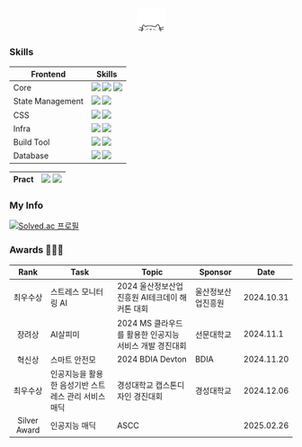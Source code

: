 <div align="center">

<img src="cat.webp" width="50"/>

</div>

### Skills
| Frontend | Skills |
|---|---|
| Core | <img src="https://img.shields.io/badge/React-61DAFB"/> <img src="https://img.shields.io/badge/Next-black"/> <img src="https://img.shields.io/badge/TypeScript-3178C6"/>|
| State Management |  <img src="https://img.shields.io/badge/Tanstack Query-FF4154"/> <img src="https://img.shields.io/badge/Zustand-brown"/> |
| CSS | <img src="https://img.shields.io/badge/Emotion-d26bc2"> <img src="https://img.shields.io/badge/TailwindCSS-06B6D4">|
| Infra | <img src="https://img.shields.io/badge/Github Actions-2088FF"> <img src="https://img.shields.io/badge/Vercel-black">|
| Build Tool |  <img src="https://img.shields.io/badge/Vite-646CFF"> <img src="https://img.shields.io/badge/Babel-F9DC3E">|
| Database |  <img src="https://img.shields.io/badge/sqlite-003B57"> <img src="https://img.shields.io/badge/mongodb-47A248"> |

|Pract | <img src="https://img.shields.io/badge/Vue-4FC08D"> <img src="https://img.shields.io/badge/Svelte-FF3E00">|
|---|---|

### My Info
[![Solved.ac 프로필](http://mazassumnida.wtf/api/v2/generate_badge?boj=rbals1915)](https://solved.ac/profile/rbals1915)

### Awards 🥇🥈🥉
| Rank | Task | Topic | Sponsor | Date |
|:------:|-------|------|---------|------|
| 최우수상  |  스트레스 모니터링 AI   | 2024 울산정보산업진흥원 AI테크데이 해커톤 대회 | 울산정보산업진흥원 | 2024.10.31 |
| 장려상  | AI살피미 | 2024 MS 클라우드를 활용한 인공지능 서비스 개발 경진대회 | 선문대학교  | 2024.11.1 |
| 혁신상  | 스마트 안전모 | 2024 BDIA Devton | BDIA  | 2024.11.20 |
| 최우수상  | 인공지능을 활용한 음성기반 스트레스 관리 서비스 매딕 | 경성대학교 캡스톤디자인 경진대회 | 경성대학교  | 2024.12.06 |
| Silver Award | 인공지능 매딕 | ASCC |  | 2025.02.26
